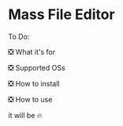 # Mass File Editor

To Do:

:negative_squared_cross_mark: What it's for

:negative_squared_cross_mark: Supported OSs

:negative_squared_cross_mark: How to install

:negative_squared_cross_mark: How to use

it will be 🔥
